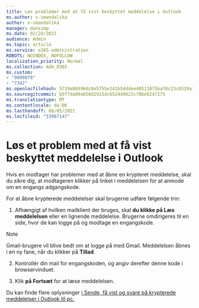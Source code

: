 ```yaml
---
title: Løs problemer med at få vist beskyttet meddelelse i Outlook
ms.author: v-smandalika
author: v-smandalika
manager: dansimp
ms.date: 02/24/2021
audience: Admin
ms.topic: article
ms.service: o365-administration
ROBOTS: NOINDEX, NOFOLLOW
localization_priority: Normal
ms.collection: Adm_O365
ms.custom:
- "9000078"
- "7342"
ms.openlocfilehash: 5719e86596dc8e5755e141b5dddee40511875ba78c23c6529a131e9cab118fc8
ms.sourcegitcommit: b5f7da89a650d2915dc652449623c78be6247175
ms.translationtype: MT
ms.contentlocale: da-DK
ms.lasthandoff: 08/05/2021
ms.locfileid: "53967147"
---
```

# <a name="fix-problem-of-viewing-protected-message-in-outlook"></a>Løs et problem med at få vist beskyttet meddelelse i Outlook

Hvis en modtager har problemer med at åbne en krypteret meddelelse, skal du sikre dig, at modtageren klikker på linket i meddelelsen for at anmode om en engangs adgangskode.

For at åbne krypterede meddelelser skal brugerne udføre følgende trin:

1. Afhængigt af hvilken mailklient der bruges, skal **du klikke på Læs meddelelsen** eller en lignende meddelelse. Brugerne omdirigeres til en side, hvor de kan logge på og modtage en engangskode.

> [!NOTE]
> Gmail-brugere vil blive bedt om at logge på med Gmail. Meddelelsen åbnes i en ny fane, når du klikker på **Tillad**.

2. Kontrollér din mail for engangskoden, og angiv derefter denne kode i browservinduet.

3. Klik **på Fortsæt** for at læse meddelelsen.

Du kan finde flere oplysninger [i Sende, få vist og svare på krypterede meddelelser i Outlook til pc.](https://support.microsoft.com/topic/send-view-and-reply-to-encrypted-messages-in-outlook-for-pc-eaa43495-9bbb-4fca-922a-df90dee51980)


